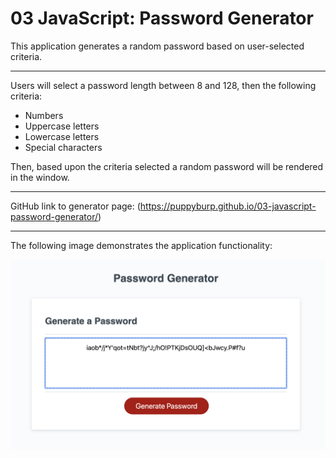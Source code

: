 # 03 JavaScript: Password Generator

This application generates a random password based on user-selected criteria. 

------------------------------------

Users will select a password length between 8 and 128, then the following criteria:
* Numbers
* Uppercase letters
* Lowercase letters
* Special characters

Then, based upon the criteria selected a random password will be rendered in the window.

------------------------------------

GitHub link to generator page: (https://puppyburp.github.io/03-javascript-password-generator/)

------------------------------------

The following image demonstrates the application functionality:

![password generator](./assets/images/03-javascript-password-generator.png)


